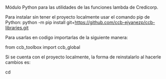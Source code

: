 Módulo Python para las utilidades de las funciones lambda de Credicorp.

Para instalar sin tener el proyecto localmente usar el comando pip de Python:
python -m pip install git+https://github.com/ccb-ejyanezp/ccb-libraries.git

Para usarlas en codigo importarlas de la siguiente manera:

from ccb_toolbox import ccb_global

Si se cuenta con el proyecto localmente, la forma de reinstalarlo al hacerle cambios es: 

cd <directorio del proyecto>
